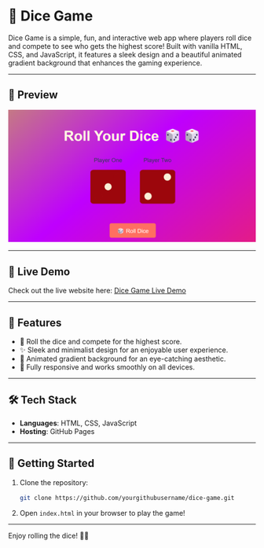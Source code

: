 # 🎲 Dice Game

Dice Game is a simple, fun, and interactive web app where players roll dice and compete to see who gets the highest score! Built with vanilla HTML, CSS, and JavaScript, it features a sleek design and a beautiful animated gradient background that enhances the gaming experience.

---

## 📸 Preview

![Website Screenshot](images/readMD.png)

---

## 🔗 Live Demo

Check out the live website here: [Dice Game Live Demo](https://yourgithubusername.github.io/dice-game/)

---

## 📂 Features

- 🎲 Roll the dice and compete for the highest score.
- ✨ Sleek and minimalist design for an enjoyable user experience.
- 🎨 Animated gradient background for an eye-catching aesthetic.
- 📱 Fully responsive and works smoothly on all devices.

---

## 🛠️ Tech Stack

- **Languages**: HTML, CSS, JavaScript
- **Hosting**: GitHub Pages

---

## 🚀 Getting Started

1. Clone the repository:

   ```bash
   git clone https://github.com/yourgithubusername/dice-game.git


   ```

2. Open `index.html` in your browser to play the game!

---

Enjoy rolling the dice! 🎲✨
